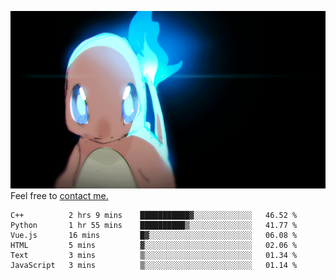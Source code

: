 [gif]: https://raw.githubusercontent.com/uysalserkan/uysalserkan/master/charmander-2.gif

![gif]
Feel free to [contact me.](mailto:uysalserkan08@gmail.com)
<!--
<div align="center">
<p>Profile Visitor Counter</p>
<img src="https://profile-counter.glitch.me/uysalserkan/count.svg" alt="hit counter" align="center">
</div>
-->
<!--START_SECTION:waka-->

```text
C++          2 hrs 9 mins    ███████████▓░░░░░░░░░░░░░   46.52 %
Python       1 hr 55 mins    ██████████▒░░░░░░░░░░░░░░   41.77 %
Vue.js       16 mins         █▓░░░░░░░░░░░░░░░░░░░░░░░   06.08 %
HTML         5 mins          ▓░░░░░░░░░░░░░░░░░░░░░░░░   02.06 %
Text         3 mins          ▒░░░░░░░░░░░░░░░░░░░░░░░░   01.34 %
JavaScript   3 mins          ▒░░░░░░░░░░░░░░░░░░░░░░░░   01.14 %
```

<!--END_SECTION:waka-->

